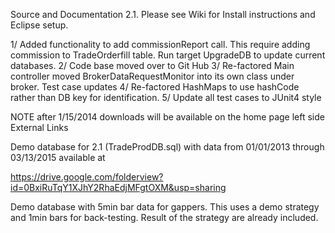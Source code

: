

Source and Documentation 2.1. Please see Wiki for Install instructions and Eclipse setup.

1/ Added functionality to add commissionReport call. This require adding commission to TradeOrderfill table. Run target UpgradeDB to update current databases.
2/ Code base moved over to Git Hub
3/ Re-factored Main controller moved BrokerDataRequestMonitor into its own class under broker. Test case updates
4/ Re-factored HashMaps to use hashCode rather than DB key for identification.
5/ Update all test cases to JUnit4 style

NOTE after 1/15/2014 downloads will be available on the home page left side External Links

Demo database for 2.1 (TradeProdDB.sql) with data from 01/01/2013 through 03/13/2015 available at 

https://drive.google.com/folderview?id=0BxiRuTqY1XJhY2RhaEdjMFgtOXM&usp=sharing

Demo database with 5min bar data for gappers. This uses a demo strategy and 1min bars for back-testing. Result of the strategy are already included.

